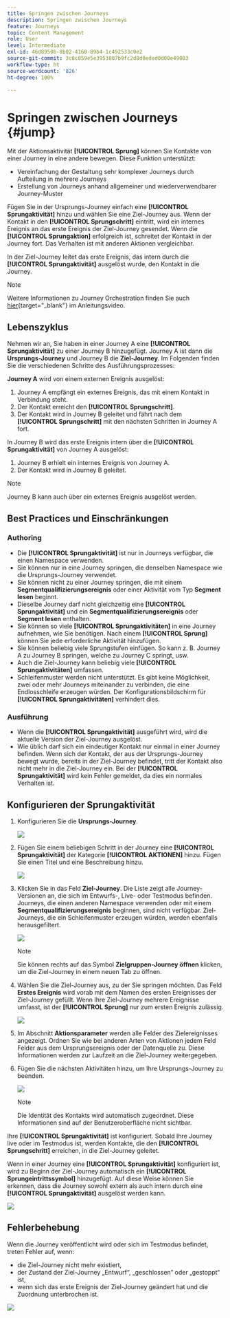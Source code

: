 ```yaml
---
title: Springen zwischen Journeys
description: Springen zwischen Journeys
feature: Journeys
topic: Content Management
role: User
level: Intermediate
exl-id: 46d8950b-8b02-4160-89b4-1c492533c0e2
source-git-commit: 3c8c059e5e3953807b9fc2d8d0eded0d00e49003
workflow-type: ht
source-wordcount: '826'
ht-degree: 100%

---
```


# Springen zwischen Journeys {#jump}

Mit der Aktionsaktivität **[!UICONTROL Sprung]** können Sie Kontakte von einer Journey in eine andere bewegen. Diese Funktion unterstützt:

* Vereinfachung der Gestaltung sehr komplexer Journeys durch Aufteilung in mehrere Journeys
* Erstellung von Journeys anhand allgemeiner und wiederverwendbarer Journey-Muster

Fügen Sie in der Ursprungs-Journey einfach eine **[!UICONTROL Sprungaktivität]** hinzu und wählen Sie eine Ziel-Journey aus. Wenn der Kontakt in den **[!UICONTROL Sprungschritt]** eintritt, wird ein internes Ereignis an das erste Ereignis der Ziel-Journey gesendet. Wenn die **[!UICONTROL Sprungaktion]** erfolgreich ist, schreitet der Kontakt in der Journey fort. Das Verhalten ist mit anderen Aktionen vergleichbar.

In der Ziel-Journey leitet das erste Ereignis, das intern durch die **[!UICONTROL Sprungaktivität]** ausgelöst wurde, den Kontakt in die Journey.

>[!NOTE]
>
>Weitere Informationen zu Journey Orchestration finden Sie auch [hier](https://experienceleague.adobe.com/docs/journey-orchestration-learn/tutorials/building-a-journey/jumping-to-another-journey.html?lang=de){target=&quot;_blank&quot;} im Anleitungsvideo.

## Lebenszyklus

Nehmen wir an, Sie haben in einer Journey A eine **[!UICONTROL Sprungaktivität]** zu einer Journey B hinzugefügt. Journey A ist dann die **Ursprungs-Journey** und Journey B die **Ziel-Journey**.
Im Folgenden finden Sie die verschiedenen Schritte des Ausführungsprozesses:

**Journey A** wird von einem externen Ereignis ausgelöst:

1. Journey A empfängt ein externes Ereignis, das mit einem Kontakt in Verbindung steht.
1. Der Kontakt erreicht den **[!UICONTROL Sprungschritt]**.
1. Der Kontakt wird in Journey B geleitet und fährt nach dem **[!UICONTROL Sprungschritt]** mit den nächsten Schritten in Journey A fort.

In Journey B wird das erste Ereignis intern über die **[!UICONTROL Sprungaktivität]** von Journey A ausgelöst:

1. Journey B erhielt ein internes Ereignis von Journey A.
1. Der Kontakt wird in Journey B geleitet.

>[!NOTE]
>
>Journey B kann auch über ein externes Ereignis ausgelöst werden.

## Best Practices und Einschränkungen

### Authoring

* Die **[!UICONTROL Sprungaktivität]** ist nur in Journeys verfügbar, die einen Namespace verwenden.
* Sie können nur in eine Journey springen, die denselben Namespace wie die Ursprungs-Journey verwendet.
* Sie können nicht zu einer Journey springen, die mit einem **Segmentqualifizierungsereignis** oder einer Aktivität vom Typ **Segment lesen** beginnt.
* Dieselbe Journey darf nicht gleichzeitig eine **[!UICONTROL Sprungaktivität]** und ein **Segmentqualifizierungsereignis** oder **Segment lesen** enthalten.
* Sie können so viele **[!UICONTROL Sprungaktivitäten]** in eine Journey aufnehmen, wie Sie benötigen. Nach einem **[!UICONTROL Sprung]** können Sie jede erforderliche Aktivität hinzufügen.
* Sie können beliebig viele Sprungstufen einfügen. So kann z. B. Journey A zu Journey B springen, welche zu Journey C springt, usw.
* Auch die Ziel-Journey kann beliebig viele **[!UICONTROL Sprungaktivitäten]** umfassen.
* Schleifenmuster werden nicht unterstützt. Es gibt keine Möglichkeit, zwei oder mehr Journeys miteinander zu verbinden, die eine Endlosschleife erzeugen würden. Der Konfigurationsbildschirm für **[!UICONTROL Sprungaktivitäten]** verhindert dies.

### Ausführung

* Wenn die **[!UICONTROL Sprungaktivität]** ausgeführt wird, wird die aktuelle Version der Ziel-Journey ausgelöst.
* Wie üblich darf sich ein eindeutiger Kontakt nur einmal in einer Journey befinden. Wenn sich der Kontakt, der aus der Ursprungs-Journey bewegt wurde, bereits in der Ziel-Journey befindet, tritt der Kontakt also nicht mehr in die Ziel-Journey ein. Bei der **[!UICONTROL Sprungaktivität]** wird kein Fehler gemeldet, da dies ein normales Verhalten ist.

## Konfigurieren der Sprungaktivität

1. Konfigurieren Sie die **Ursprungs-Journey**.

   ![](../assets/jump1.png)

1. Fügen Sie einem beliebigen Schritt in der Journey eine **[!UICONTROL Sprungaktivität]** der Kategorie **[!UICONTROL AKTIONEN]** hinzu. Fügen Sie einen Titel und eine Beschreibung hinzu.

   ![](../assets/jump2.png)

1. Klicken Sie in das Feld **Ziel-Journey**.
Die Liste zeigt alle Journey-Versionen an, die sich im Entwurfs-, Live- oder Testmodus befinden. Journeys, die einen anderen Namespace verwenden oder mit einem **Segmentqualifizierungsereignis** beginnen, sind nicht verfügbar. Ziel-Journeys, die ein Schleifenmuster erzeugen würden, werden ebenfalls herausgefiltert.

   ![](../assets/jump3.png)

   >[!NOTE]
   >
   >Sie können rechts auf das Symbol **Zielgruppen-Journey öffnen** klicken, um die Ziel-Journey in einem neuen Tab zu öffnen.

1. Wählen Sie die Ziel-Journey aus, zu der Sie springen möchten.
Das Feld **Erstes Ereignis** wird vorab mit dem Namen des ersten Ereignisses der Ziel-Journey gefüllt. Wenn Ihre Ziel-Journey mehrere Ereignisse umfasst, ist der **[!UICONTROL Sprung]** nur zum ersten Ereignis zulässig.

   ![](../assets/jump4.png)

1. Im Abschnitt **Aktionsparameter** werden alle Felder des Zielereignisses angezeigt. Ordnen Sie wie bei anderen Arten von Aktionen jedem Feld Felder aus dem Ursprungsereignis oder der Datenquelle zu. Diese Informationen werden zur Laufzeit an die Ziel-Journey weitergegeben.
1. Fügen Sie die nächsten Aktivitäten hinzu, um Ihre Ursprungs-Journey zu beenden.

   ![](../assets/jump5.png)


   >[!NOTE]
   >
   >Die Identität des Kontakts wird automatisch zugeordnet. Diese Informationen sind auf der Benutzeroberfläche nicht sichtbar.

Ihre **[!UICONTROL Sprungaktivität]** ist konfiguriert. Sobald Ihre Journey live oder im Testmodus ist, werden Kontakte, die den **[!UICONTROL Sprungschritt]** erreichen, in die Ziel-Journey geleitet.

Wenn in einer Journey eine **[!UICONTROL Sprungaktivität]** konfiguriert ist, wird zu Beginn der Ziel-Journey automatisch ein **[!UICONTROL Sprungeintrittssymbol]** hinzugefügt. Auf diese Weise können Sie erkennen, dass die Journey sowohl extern als auch intern durch eine **[!UICONTROL Sprungaktivität]** ausgelöst werden kann.

![](../assets/jump7.png)

## Fehlerbehebung

Wenn die Journey veröffentlicht wird oder sich im Testmodus befindet, treten Fehler auf, wenn:
* die Ziel-Journey nicht mehr existiert,
* der Zustand der Ziel-Journey „Entwurf“, „geschlossen“ oder „gestoppt“ ist,
* wenn sich das erste Ereignis der Ziel-Journey geändert hat und die Zuordnung unterbrochen ist.

![](../assets/jump6.png)

